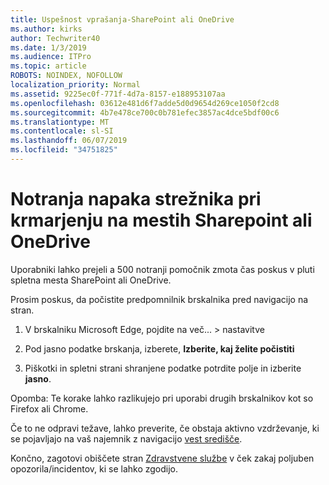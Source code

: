 ```yaml
---
title: Uspešnost vprašanja-SharePoint ali OneDrive
ms.author: kirks
author: Techwriter40
ms.date: 1/3/2019
ms.audience: ITPro
ms.topic: article
ROBOTS: NOINDEX, NOFOLLOW
localization_priority: Normal
ms.assetid: 9225ec0f-771f-4d7a-8157-e188953107aa
ms.openlocfilehash: 03612e481d6f7adde5d0d9654d269ce1050f2cd8
ms.sourcegitcommit: 4b7e478ce700c0b781efec3857ac4dce5bdf00c6
ms.translationtype: MT
ms.contentlocale: sl-SI
ms.lasthandoff: 06/07/2019
ms.locfileid: "34751825"
---
```

# <a name="internal-server-error-when-navigating-to-sharepoint-or-onedrive-sites"></a>Notranja napaka strežnika pri krmarjenju na mestih Sharepoint ali OneDrive

Uporabniki lahko prejeli a 500 notranji pomočnik zmota čas poskus v pluti spletna mesta SharePoint ali OneDrive. 

Prosim poskus, da počistite predpomnilnik brskalnika pred navigacijo na stran.


1. V brskalniku Microsoft Edge, pojdite na več... > nastavitve

2. Pod jasno podatke brskanja, izberete, **Izberite, kaj želite počistiti**

3. Piškotki in spletni strani shranjene podatke potrdite polje in izberite **jasno**.

Opomba: Te korake lahko razlikujejo pri uporabi drugih brskalnikov kot so Firefox ali Chrome.

Če to ne odpravi težave, lahko preverite, če obstaja aktivno vzdrževanje, ki se pojavljajo na vaš najemnik z navigacijo [vest središče](https://portal.office.com/adminportal/home#/MessageCenter).

Končno, zagotovi obiščete stran [Zdravstvene službe](https://portal.office.com/adminportal/home#/servicehealth) v ček zakaj poljuben opozorila/incidentov, ki se lahko zgodijo.

